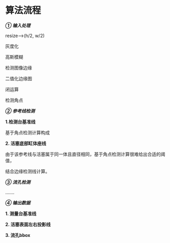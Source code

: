 # 算法流程

***① 输入处理***

resize-->(h/2, w/2)

灰度化

高斯模糊

检测图像边缘

二值化边缘图

闭运算

检测角点

***② 参考线检测***

**1.检测台基准线**

基于角点检测计算构成

**2. 活塞底部缸体座线**

由于该参考线与活塞属于同一体且直径相同，基于角点检测计算很难给出合适的阈值，

结合边缘检测线计算。

***③ 流孔检测***

.......

***④ 输出数据***

**1. 测量台基准线**

**2. 活塞表面左右投影线**

**3. 流孔bbox**

